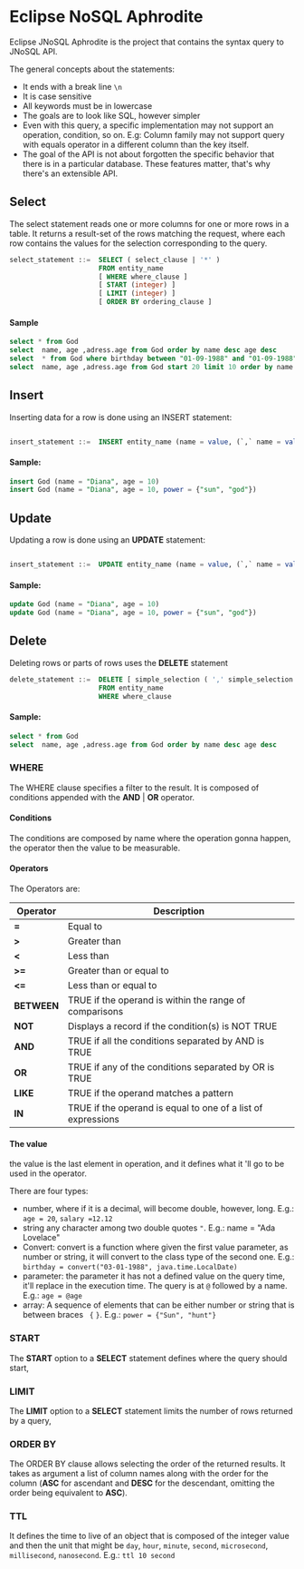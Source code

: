 # Eclipse NoSQL Aphrodite

Eclipse JNoSQL Aphrodite is the project that contains the syntax query to JNoSQL API.

The general concepts about the statements:

* It ends with a break line `\n`
* It is case sensitive
* All keywords must be in lowercase
* The goals are to look like SQL, however simpler
* Even with this query, a specific implementation may not support an operation, condition, so on. E.g: Column family may not support query with equals operator in a different column than the key itself.
* The goal of the API is not about forgotten the specific behavior that there is in a particular database. These features matter, that's why there's an extensible API.


## Select

The select statement reads one or more columns for one or more rows in a table. It returns a result-set of the rows matching the request, where each row contains the values for the selection corresponding to the query.

```sql
select_statement ::=  SELECT ( select_clause | '*' )
                      FROM entity_name
                      [ WHERE where_clause ]
                      [ START (integer) ]
                      [ LIMIT (integer) ]
                      [ ORDER BY ordering_clause ]
```

#### Sample

```sql
select * from God
select  name, age ,adress.age from God order by name desc age desc
select  * from God where birthday between "01-09-1988" and "01-09-1988" and salary = 12
select  name, age ,adress.age from God start 20 limit 10 order by name desc age desc
```

## Insert

Inserting data for a row is done using an INSERT statement:

```sql

insert_statement ::=  INSERT entity_name (name = value, (`,` name = value) *) TTL
```

#### Sample:


```sql
insert God (name = "Diana", age = 10)
insert God (name = "Diana", age = 10, power = {"sun", "god"})
```

## Update

Updating a row is done using an **UPDATE** statement:


```sql

insert_statement ::=  UPDATE entity_name (name = value, (`,` name = value) *)
```

#### Sample:


```sql
update God (name = "Diana", age = 10)
update God (name = "Diana", age = 10, power = {"sun", "god"})
```

## Delete

Deleting rows or parts of rows uses the **DELETE** statement

```sql
delete_statement ::=  DELETE [ simple_selection ( ',' simple_selection ) ]
                      FROM entity_name
                      WHERE where_clause
```

#### Sample:


```sql
select * from God
select  name, age ,adress.age from God order by name desc age desc
```

### WHERE

The WHERE clause specifies a filter to the result. It is composed of conditions appended with the **AND** | **OR** operator.

#### Conditions

The conditions are composed by name where the operation gonna happen, the operator then the value to be measurable.

#### Operators

The Operators are:


| Operator | Description |
| ------------- | ------------- |
| **=**         | Equal to |
| **>**         | Greater than|
| **<**         | Less than |
| **>=**        | Greater than or equal to |
| **<=**        | Less than or equal to |
| **BETWEEN**   | TRUE if the operand is within the range of comparisons |
| **NOT**       | Displays a record if the condition(s) is NOT TRUE	|
| **AND**       | TRUE if all the conditions separated by AND is TRUE|
| **OR**        | TRUE if any of the conditions separated by OR is TRUE|
| **LIKE**      |TRUE if the operand matches a pattern	|
| **IN**        |TRUE if the operand is equal to one of a list of expressions	|

#### The value

the value is the last element in operation, and it defines what it 'll go to be used in the operator.

There are four types:

* number, where if it is a decimal, will become double, however, long. E.g.: `age = 20`, `salary =12.12`
* string any character among two double quotes `"`. E.g.: name = "Ada Lovelace"
* Convert: convert is a function where given the first value parameter, as number or string, it will convert to the class type of the second one. E.g.: `birthday = convert("03-01-1988", java.time.LocalDate)`
* parameter: the parameter it has not a defined value on the query time, it'll replace in the execution time. The query is at `@` followed by a name. E.g.: `age = @age`
* array: A sequence of elements that can be either number or string that is between braces ` {` `}`. E.g.: `power = {"Sun", "hunt"}`

### START

The **START** option to a **SELECT** statement defines where the query should start,

### LIMIT

The **LIMIT** option to a **SELECT** statement limits the number of rows returned by a query, 

### ORDER BY

The ORDER BY clause allows selecting the order of the returned results. It takes as argument a list of column names along with the order for the column (**ASC** for ascendant and **DESC** for the descendant, omitting the order being equivalent to **ASC**). 

### TTL

It defines the time to live of an object that is composed of the integer value and then the unit that might be `day`, `hour`, `minute`, `second`, `microsecond`, `millisecond`, `nanosecond`. E.g.: `ttl 10 second`